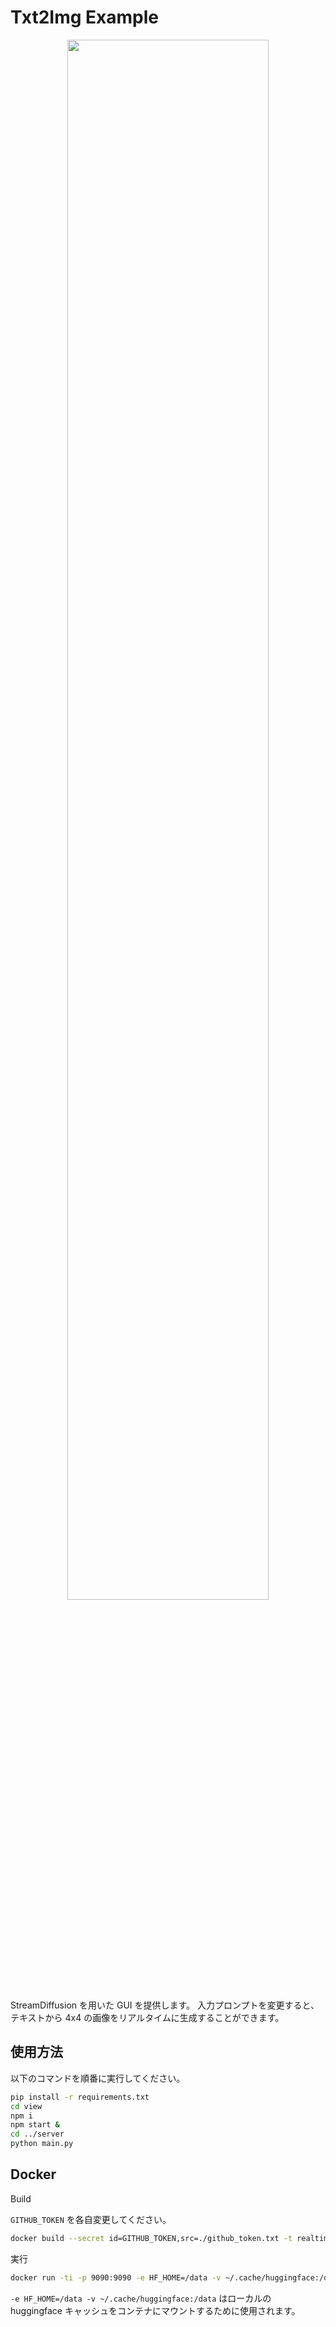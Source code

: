 # Txt2Img Example

<p align="center">
  <img src="../../assets/demo_01.gif" width=80%>
</p>

StreamDiffusion を用いた GUI を提供します。
入力プロンプトを変更すると、テキストから 4x4 の画像をリアルタイムに生成することができます。

## 使用方法

以下のコマンドを順番に実行してください。

```bash
pip install -r requirements.txt
cd view
npm i
npm start &
cd ../server
python main.py
```

## Docker

Build

`GITHUB_TOKEN` を各自変更してください。
```bash
docker build --secret id=GITHUB_TOKEN,src=./github_token.txt -t realtime-txt2img .
```

実行
```bash
docker run -ti -p 9090:9090 -e HF_HOME=/data -v ~/.cache/huggingface:/data  --gpus all realtime-txt2img
```


`-e HF_HOME=/data -v ~/.cache/huggingface:/data` はローカルの huggingface キャッシュをコンテナにマウントするために使用されます。
